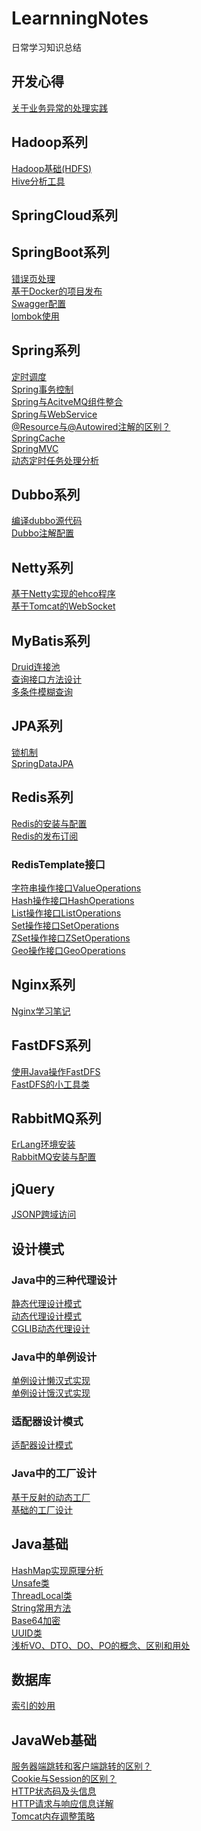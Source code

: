 # LearnningNotes
日常学习知识总结
## 开发心得
[关于业务异常的处理实践](https://github.com/OriginNull/LearningNotes/blob/master/%E5%BC%80%E5%8F%91%E5%BF%83%E5%BE%97/%E5%85%B3%E4%BA%8E%E4%B8%9A%E5%8A%A1%E5%BC%82%E5%B8%B8%E7%9A%84%E5%A4%84%E7%90%86%E5%AE%9E%E8%B7%B5.md)<br/>



## Hadoop系列
[Hadoop基础(HDFS)](https://github.com/OriginNull/LearningNotes/blob/master/Hadoop/Hadoop%E5%9F%BA%E7%A1%80(HDFS).md)<br/>
[Hive分析工具](https://github.com/OriginNull/LearningNotes/blob/master/Hadoop/Hive.md)<br/>

## SpringCloud系列




## SpringBoot系列
[错误页处理](https://github.com/OriginNull/LearningNotes/blob/master/SpringBoot/%E9%94%99%E8%AF%AF%E9%A1%B5%E5%A4%84%E7%90%86.md)<br/>
[基于Docker的项目发布](https://github.com/OriginNull/LearningNotes/blob/master/SpringBoot/%E5%9F%BA%E4%BA%8EDocker%E7%9A%84%E9%A1%B9%E7%9B%AE%E5%8F%91%E5%B8%83.md) <br/>
[Swagger配置](https://github.com/OriginNull/LearningNotes/blob/master/SpringBoot/Swagger%E9%85%8D%E7%BD%AE.md)<br/>
[lombok使用](https://github.com/OriginNull/LearningNotes/blob/master/SpringBoot/lombok%E4%BD%BF%E7%94%A8.md)<br/>




## Spring系列
[定时调度](https://github.com/OriginNull/LearningNotes/blob/master/Spring/%E5%AE%9A%E6%97%B6%E8%B0%83%E5%BA%A6.md)<br/>
[Spring事务控制](https://github.com/OriginNull/LearningNotes/blob/master/Spring/Spring%E4%BA%8B%E5%8A%A1%E6%8E%A7%E5%88%B6.md)<br/>
[Spring与AcitveMQ组件整合](https://github.com/OriginNull/LearningNotes/blob/master/Spring/Spring%E4%B8%8EJMS%E6%B6%88%E6%81%AF%E7%BB%84%E4%BB%B6.md) <br/>
[Spring与WebService](https://github.com/OriginNull/LearningNotes/blob/master/Spring/Spring%E4%B8%8EWebService.md) <br/>
[@Resource与@Autowired注解的区别？](https://gitee.com/live_fit/codes/hclk3ejdzxpqswgoi9abn17)<br/>
[SpringCache](https://github.com/OriginNull/LearningNotes/blob/master/Spring/SpringCache.md)  <br/>
[SpringMVC](https://github.com/OriginNull/LearningNotes/blob/master/Spring/SpringMVC.md)<br/>
[动态定时任务处理分析](https://github.com/OriginNull/SolrIndexControl/blob/master/README.md)<br/>

## Dubbo系列
[编译dubbo源代码](https://github.com/OriginNull/LearningNotes/blob/master/Dubbo/%E7%BC%96%E8%AF%91Dubbo%E6%BA%90%E4%BB%A3%E7%A0%81.md)<br/>
[Dubbo注解配置](https://github.com/OriginNull/LearningNotes/blob/master/Dubbo/Dubbo%E6%B3%A8%E8%A7%A3%E9%85%8D%E7%BD%AE.md)<br/>



## Netty系列
[基于Netty实现的ehco程序](https://github.com/OriginNull/LearningNotes/blob/master/Netty/Netty%E5%AE%9E%E7%8E%B0%E7%9A%84Echo%E7%A8%8B%E5%BA%8F.md)<br/>
[基于Tomcat的WebSocket](https://github.com/OriginNull/LearningNotes/blob/master/Netty/WebSocket.md)


## MyBatis系列
[Druid连接池](https://github.com/OriginNull/LearningNotes/blob/master/MyBatis/Druid%E8%BF%9E%E6%8E%A5%E6%B1%A0.md) <br/>
[查询接口方法设计](https://github.com/OriginNull/LearningNotes/blob/master/MyBatis/%E6%9F%A5%E8%AF%A2%E6%8E%A5%E5%8F%A3%E6%96%B9%E6%B3%95%E8%AE%BE%E8%AE%A1.md)<br/>
[多条件模糊查询](https://github.com/OriginNull/LearningNotes/blob/master/MyBatis/%E5%A4%9A%E6%9D%A1%E4%BB%B6%E6%A8%A1%E7%B3%8A%E6%9F%A5%E8%AF%A2.md)<br/>



## JPA系列
[锁机制](https://github.com/OriginNull/LearningNotes/blob/master/JPA/%E9%94%81%E6%9C%BA%E5%88%B6.md)<br/>
[SpringDataJPA](https://github.com/OriginNull/LearningNotes/blob/master/JPA/SpringDataJPA.md)<br/>


## Redis系列
[Redis的安装与配置](https://github.com/OriginNull/LearningNotes/blob/master/Redis/Redis%E7%9A%84%E5%AE%89%E8%A3%85%E4%B8%8E%E9%85%8D%E7%BD%AE.md)<br/>
[Redis的发布订阅](https://github.com/OriginNull/LearningNotes/blob/master/Redis/Redis%E7%9A%84%E5%8F%91%E5%B8%83%E8%AE%A2%E9%98%85.md)<br/>
### RedisTemplate接口
[字符串操作接口ValueOperations](https://github.com/OriginNull/LearningNotes/blob/master/RedisTemplate/%E5%AD%97%E7%AC%A6%E4%B8%B2%E6%93%8D%E4%BD%9C%E6%8E%A5%E5%8F%A3ValueOperations.md)<br/>
[Hash操作接口HashOperations](https://github.com/OriginNull/LearningNotes/blob/master/RedisTemplate/Hash%E6%93%8D%E4%BD%9C%E6%8E%A5%E5%8F%A3HashOperations.md)<br/>
[List操作接口ListOperations](https://github.com/OriginNull/LearningNotes/blob/master/RedisTemplate/List%E6%93%8D%E4%BD%9C%E6%8E%A5%E5%8F%A3ListOperations.md) <br/>
[Set操作接口SetOperations](https://github.com/OriginNull/LearningNotes/blob/master/RedisTemplate/Set%E6%93%8D%E4%BD%9C%E6%8E%A5%E5%8F%A3SetOperations.md)<br/>
[ZSet操作接口ZSetOperations](https://github.com/OriginNull/LearningNotes/blob/master/RedisTemplate/ZSet%E6%93%8D%E4%BD%9C%E6%8E%A5%E5%8F%A3ZSetOperations.md)<br/>
[Geo操作接口GeoOperations](https://github.com/OriginNull/LearningNotes/blob/master/RedisTemplate/Geo%E6%93%8D%E4%BD%9C%E6%8E%A5%E5%8F%A3GeoOperations.md)<br/>

## Nginx系列
[Nginx学习笔记](https://github.com/OriginNull/LearningNotes/blob/master/Nginx/Nginx%E5%AD%A6%E4%B9%A0%E7%AC%94%E8%AE%B0.md) <br/>

## FastDFS系列
[使用Java操作FastDFS](https://github.com/OriginNull/LearningNotes/blob/master/FastDFS/%E4%BD%BF%E7%94%A8Java%E6%93%8D%E4%BD%9CFastDFS.md)<br/>
[FastDFS的小工具类](https://github.com/OriginNull/LearningNotes/blob/master/FastDFS/FastDFS%E7%9A%84%E5%B0%8F%E5%B7%A5%E5%85%B7%E7%B1%BB.md)<br/>

## RabbitMQ系列
[ErLang环境安装](https://github.com/OriginNull/LearningNotes/blob/master/RabbitMQ/ErLang%E7%8E%AF%E5%A2%83%E5%AE%89%E8%A3%85.md)<br/>
[RabbitMQ安装与配置](https://github.com/OriginNull/LearningNotes/blob/master/RabbitMQ/%E5%AE%89%E8%A3%85%E5%B9%B6%E9%85%8D%E7%BD%AERabbitMQ.md)

## jQuery
[JSONP跨域访问](https://gitee.com/live_fit/codes/69fz4s085xgaed7jocbqu95) <br/>


## 设计模式
### Java中的三种代理设计
[静态代理设计模式](https://gitee.com/live_fit/codes/3ntea51cb2o74v89qkjfd27)  <br/>
[动态代理设计模式](https://gitee.com/live_fit/codes/54mhjo32zfu7ybdckgprq56) <br/>
[CGLIB动态代理设计](https://gitee.com/live_fit/codes/2w83zoeq9f45kyp7utb6s13) 

### Java中的单例设计
[单例设计懒汉式实现](https://gitee.com/live_fit/codes/xaspmhbg13k5jodwnlze021) <br/>
[单例设计饿汉式实现](https://gitee.com/live_fit/codes/dtj7am0ursyqfv5wpkbc387) <br/>

### 适配器设计模式
[适配器设计模式](https://gitee.com/live_fit/codes/floysdiw83k0bg1azhmru42) <br/>

### Java中的工厂设计
[基于反射的动态工厂](https://gitee.com/live_fit/codes/oq9rgexc26vn5dhzy7jaf32)<br/>
[基础的工厂设计](https://gitee.com/live_fit/codes/nvd25xj7rg6iohftwskbl40)




## Java基础
[HashMap实现原理分析](https://gitee.com/live_fit/codes/kst4och2a0n3b7vx9i18r32) <br/>
[Unsafe类](https://gitee.com/live_fit/codes/p8x7s13e0y2mdulizjcbr33) <br/>
[ThreadLocal类](https://gitee.com/live_fit/codes/yxrtldj8z39ngoipa21bm11) <br/>
[String常用方法](https://github.com/OriginNull/LearningNotes/blob/master/Java%E5%9F%BA%E7%A1%80/String.pdf) <br/>
[Base64加密](https://gitee.com/live_fit/codes/hkpuywmlv7x0rged19z3s91) <br/>
[UUID类](https://gitee.com/live_fit/codes/4w05g12dypiazhmukc98r51)<br/>
[浅析VO、DTO、DO、PO的概念、区别和用处](https://github.com/OriginNull/LearningNotes/blob/master/Java%E5%9F%BA%E7%A1%80/%E6%B5%85%E6%9E%90VO%E3%80%81DTO%E3%80%81DO%E3%80%81PO%E7%9A%84%E6%A6%82%E5%BF%B5%E3%80%81%E5%8C%BA%E5%88%AB%E5%92%8C%E7%94%A8%E5%A4%84.md) <br/>

## 数据库
[索引的妙用](https://github.com/OriginNull/LearningNotes/blob/master/%E6%95%B0%E6%8D%AE%E5%BA%93/%E7%B4%A2%E5%BC%95%E7%9A%84%E5%A6%99%E7%94%A8.md)<br/>


## JavaWeb基础
[服务器端跳转和客户端跳转的区别？](https://gitee.com/live_fit/codes/tkcqu120r4e97538w6oxd73)<br/>
[Cookie与Session的区别？](https://gitee.com/live_fit/codes/zlyq61cnh74m23dpkwgas22)<br/>
[HTTP状态码及头信息](https://gitee.com/live_fit/codes/i584a0v9er6jztfh2l7bc99)<br/>
[HTTP请求与响应信息详解](https://github.com/OriginNull/LearningNotes/blob/master/JavaWeb/HTTP%E8%AF%B7%E6%B1%82%E4%B8%8E%E5%93%8D%E5%BA%94%E4%BF%A1%E6%81%AF%E8%AF%A6%E8%A7%A3.pdf)<br/>
[Tomcat内存调整策略](https://gitee.com/live_fit/codes/ecwfhgj8tlmu2z50kqsvb92)<br/>


